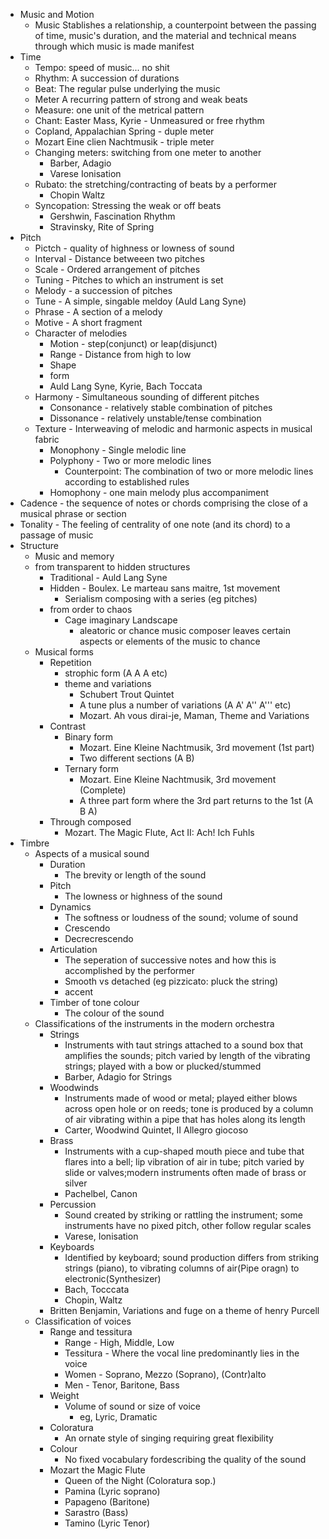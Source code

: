 * Music and Motion
	* Music Stablishes a relationship, a counterpoint between the passing of
	  time, music's duration, and the material and technical means through which
	  music is made manifest
* Time
	* Tempo: speed of music... no shit
	* Rhythm: A succession of durations
	* Beat: The regular pulse underlying the music
	* Meter A recurring pattern of strong and weak beats
	* Measure: one unit of the metrical pattern
	* Chant: Easter Mass, Kyrie - Unmeasured or free rhythm
	* Copland, Appalachian Spring - duple meter
	* Mozart Eine clien Nachtmusik - triple meter
	* Changing meters: switching from one meter to another
		* Barber, Adagio
		* Varese Ionisation
	* Rubato: the stretching/contracting of beats by a performer
		* Chopin Waltz
	* Syncopation: Stressing the weak or off beats
		* Gershwin, Fascination Rhythm
		* Stravinsky, Rite of Spring
* Pitch
	* Pictch - quality of highness or lowness of sound
	* Interval - Distance betweeen two pitches
	* Scale - Ordered arrangement of pitches
	* Tuning - Pitches to which an instrument is set
	* Melody - a succession of pitches
	* Tune - A simple, singable meldoy (Auld Lang Syne)
	* Phrase - A section of a melody
	* Motive - A short fragment
	* Character of melodies
		* Motion - step(conjunct) or leap(disjunct)
		* Range - Distance from high to low
		* Shape
		* form
		* Auld Lang Syne, Kyrie, Bach Toccata
	* Harmony - Simultaneous sounding of different pitches
		* Consonance - relatively stable combination of pitches
		* Dissonance - relatively unstable/tense combination
	* Texture - Interweaving of melodic and harmonic aspects in musical fabric
		* Monophony - Single melodic line
		* Polyphony - Two or more melodic lines
			* Counterpoint: The combination of two or more melodic lines
			  according to established rules
		* Homophony - one main melody plus accompaniment
* Cadence - the sequence of notes or chords comprising the close of a musical
  phrase or section
* Tonality - The feeling of centrality of one note (and its chord) to a passage
  of music
* Structure
	* Music and memory
	* from transparent to hidden structures
		* Traditional - Auld Lang Syne
		* Hidden - Boulex. Le marteau sans maitre, 1st movement
			* Serialism composing with a series (eg pitches)
		* from order to chaos
			* Cage imaginary Landscape
				* aleatoric or chance music composer leaves certain aspects or
				  elements of the music to chance
	* Musical forms
		* Repetition
			* strophic form (A A A etc)
			* theme and variations
				* Schubert Trout Quintet
				* A tune plus a number of variations (A A' A'' A''' etc)
				* Mozart. Ah vous dirai-je, Maman, Theme and Variations
		* Contrast
			* Binary form
				* Mozart. Eine Kleine Nachtmusik, 3rd movement (1st part)
				* Two different sections (A B)
			* Ternary form
				* Mozart. Eine Kleine Nachtmusik, 3rd movement (Complete)
				* A three part form where the 3rd part returns to the 1st (A B A)
		* Through composed
			* Mozart. The Magic Flute, Act II: Ach! Ich Fuhls
* Timbre
	* Aspects of a musical sound
		* Duration
			* The brevity or length of the sound
		* Pitch
			* The lowness or highness of the sound
		* Dynamics
			* The softness or loudness of the sound; volume of sound
			* Crescendo
			* Decrecrescendo
		* Articulation
			* The seperation of successive notes and how this is accomplished by
			  the performer
			* Smooth vs detached (eg pizzicato: pluck the string)
			* accent
		* Timber of tone colour
			* The colour of the sound
	* Classifications of the instruments in the modern orchestra
		* Strings
			* Instruments with taut strings attached to a sound box that
			  amplifies the sounds; pitch varied by length of the vibrating
			  strings; played with a bow or plucked/stummed
			* Barber, Adagio for Strings
		* Woodwinds
			* Instruments made of wood or metal; played either blows across open
			  hole or on reeds; tone is produced by a column of air vibrating
			  within a pipe that has holes along its length
			* Carter, Woodwind Quintet, II Allegro giocoso
		* Brass
			* Instruments with a cup-shaped mouth piece and tube that flares
			  into a bell; lip vibration of air in tube; pitch varied by slide
			  or valves;modern instruments often made of brass or silver
			* Pachelbel, Canon
		* Percussion
			* Sound created by striking or rattling the instrument; some
			  instruments have no pixed pitch, other follow regular scales
			* Varese, Ionisation
		* Keyboards
			* Identified by keyboard; sound production differs from striking
			  strings (piano), to vibrating columns of air(Pipe oragn) to electronic(Synthesizer)
			* Bach, Tocccata
			* Chopin, Waltz
		* Britten Benjamin, Variations and fuge on a theme of henry Purcell
	* Classification of voices
		* Range and tessitura
			* Range - High, Middle, Low
			* Tessitura - Where the vocal line predominantly lies in the voice
			* Women - Soprano, Mezzo (Soprano), (Contr)alto
			* Men - Tenor, Baritone, Bass
		* Weight
			* Volume of sound or size of voice
				* eg, Lyric, Dramatic
		* Coloratura
			* An ornate style of singing requiring great flexibility
		* Colour
			* No fixed vocabulary fordescribing the quality of the sound
		* Mozart the Magic Flute
			* Queen of the Night (Coloratura sop.)
			* Pamina (Lyric soprano)
			* Papageno (Baritone)
			* Sarastro (Bass)
			* Tamino (Lyric Tenor)

